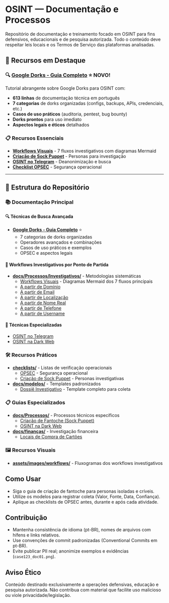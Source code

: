 # OSINT — Documentação e Processos

Repositório de documentação e treinamento focado em OSINT para fins defensivos, educacionais e de pesquisa autorizada. Todo o conteúdo deve respeitar leis locais e os Termos de Serviço das plataformas analisadas.

## 🚀 Recursos em Destaque

### 🔍 **[Google Dorks - Guia Completo](docs/Processos/Investigativos/google-dorks-guia-completo.md)** ⭐ **NOVO!**
Tutorial abrangente sobre Google Dorks para OSINT com:
- **613 linhas** de documentação técnica em português
- **7 categorias** de dorks organizadas (configs, backups, APIs, credenciais, etc.)
- **Casos de uso práticos** (auditoria, pentest, bug bounty)
- **Dorks prontos** para uso imediato
- **Aspectos legais e éticos** detalhados

### 📋 **Recursos Essenciais**
- **[Workflows Visuais](docs/Processos/Investigativos/workflows.md)** - 7 fluxos investigativos com diagramas Mermaid
- **[Criação de Sock Puppet](docs/Processos/criacao-de-fantoche-sock-puppet.md)** - Personas para investigação
- **[OSINT no Telegram](docs/Processos/Investigativos/osint-telegram-deanonimizacao-e-busca.md)** - Deanonimização e busca
- **[Checklist OPSEC](checklists/checklist-opsec.md)** - Segurança operacional

---

## 📁 Estrutura do Repositório

### 📚 Documentação Principal

#### 🔍 **Técnicas de Busca Avançada**
- **[Google Dorks - Guia Completo](docs/Processos/Investigativos/google-dorks-guia-completo.md)** ⭐
  - 7 categorias de dorks organizadas
  - Operadores avançados e combinações
  - Casos de uso práticos e exemplos
  - OPSEC e aspectos legais

#### 🎯 **Workflows Investigativos por Ponto de Partida**
- **[docs/Processos/Investigativos/](docs/Processos/Investigativos/)** - Metodologias sistemáticas
  - [Workflows Visuais](docs/Processos/Investigativos/workflows.md) - Diagramas Mermaid dos 7 fluxos principais
  - [A partir de Domínio](docs/Processos/Investigativos/A-Partir-de-um-Dominio.md)
  - [A partir de Email](docs/Processos/Investigativos/A-Partir-de-um-Email.md)
  - [A partir de Localização](docs/Processos/Investigativos/A-Partir-de-uma-Localizacao.md)
  - [A partir de Nome Real](docs/Processos/Investigativos/A-Partir-de-um-Nome-Real.md)
  - [A partir de Telefone](docs/Processos/Investigativos/A-Partir-de-um-Telefone.md)
  - [A partir de Username](docs/Processos/Investigativos/A-Partir-de-um-Username.md)

#### 🚀 **Técnicas Especializadas**
- [OSINT no Telegram](docs/Processos/Investigativos/osint-telegram-deanonimizacao-e-busca.md)
- [OSINT na Dark Web](docs/Processos/osint_darkweb_doc.md)

### 🛠️ Recursos Práticos
- **[checklists/](checklists/)** - Listas de verificação operacionais
  - [OPSEC](checklists/checklist-opsec.md) - Segurança operacional
  - [Criação de Sock Puppet](checklists/checklist-criacao-sock-puppet.md) - Personas investigativas
- **[docs/modelos/](docs/modelos/)** - Templates padronizados
  - [Dossiê Investigativo](docs/modelos/dossie-investigativo.md) - Template completo para coleta

### 📋 Guias Especializados
- **[docs/Processos/](docs/Processos/)** - Processos técnicos específicos
  - [Criação de Fantoche (Sock Puppet)](docs/Processos/criacao-de-fantoche-sock-puppet.md)
  - [OSINT na Dark Web](docs/Processos/osint_darkweb_doc.md)
- **[docs/finanças/](docs/finanças/)** - Investigação financeira
  - [Locais de Compra de Cartões](docs/finanças/Locais-de-compras-de-cartoes.md)

### 🖼️ Recursos Visuais
- **[assets/images/workflows/](assets/images/workflows/)** - Fluxogramas dos workflows investigativos


## Como Usar
- Siga o guia de criação de fantoche para personas isoladas e críveis.
- Utilize os modelos para registrar coleta (Valor, Fonte, Data, Confiança).
- Aplique as checklists de OPSEC antes, durante e após cada atividade.

## Contribuição
- Mantenha consistência de idioma (pt-BR), nomes de arquivos com hífens e links relativos.
- Use convenções de commit padronizadas (Conventional Commits em pt-BR).
- Evite publicar PII real; anonimize exemplos e evidências (`case123_doc01.png`).

## Aviso Ético
Conteúdo destinado exclusivamente a operações defensivas, educação e pesquisa autorizada. Não contribua com material que facilite uso malicioso ou viole privacidade/legislação.
